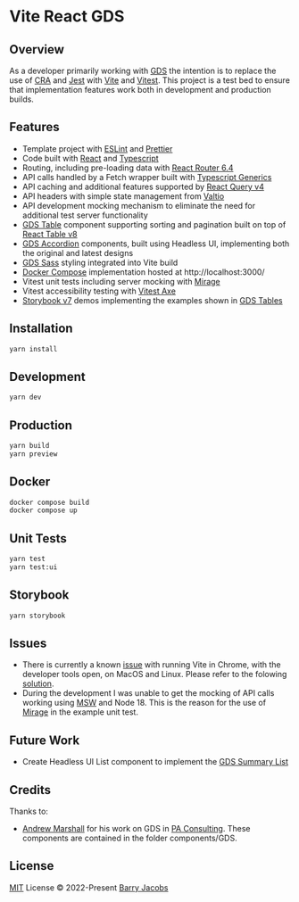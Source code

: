 # Vite React GDS

## Overview

As a developer primarily working with [GDS](https://design-system.service.gov.uk/) the intention is to replace the use of [CRA](https://reactjs.org/docs/create-a-new-react-app.html) and [Jest](https://jestjs.io/) with [Vite](https://vitejs.dev/) and [Vitest](https://vitest.dev/). This project is a test bed to ensure that implementation features work both in development and production builds.

## Features

- Template project with [ESLint](https://eslint.org/) and [Prettier](https://prettier.io/)
- Code built with [React](https://reactjs.org/) and [Typescript](https://www.typescriptlang.org/)
- Routing, including pre-loading data with [React Router 6.4](https://reactrouter.com/en/main)
- API calls handled by a Fetch wrapper built with [Typescript Generics](https://www.typescriptlang.org/docs/handbook/2/generics.html)
- API caching and additional features supported by [React Query v4](https://tanstack.com/query/v4/)
- API headers with simple state management from [Valtio](https://github.com/pmndrs/valtio)
- API development mocking mechanism to eliminate the need for additional test server functionality
- [GDS Table](https://design-system.service.gov.uk/components/table/) component supporting sorting and pagination built on top of [React Table v8](https://tanstack.com/table/v8/)
- [GDS Accordion](https://design-system.service.gov.uk/components/accordion/) components, built using Headless UI, implementing both the original and latest designs
- [GDS Sass](https://frontend.design-system.service.gov.uk/sass-api-reference/) styling integrated into Vite build
- [Docker Compose](https://docs.docker.com/compose/gettingstarted/) implementation hosted at http://localhost:3000/
- Vitest unit tests including server mocking with [Mirage](https://miragejs.com/)
- Vitest accessibility testing with [Vitest Axe](https://github.com/chaance/vitest-axe)
- [Storybook v7](https://storybook.js.org/docs/7.0/react/get-started/introduction) demos implementing the examples shown in [GDS Tables](https://design-system.service.gov.uk/components/table/)

## Installation

```bash
yarn install
```

## Development

```bash
yarn dev
```

## Production

```bash
yarn build
yarn preview
```

## Docker

```bash
docker compose build
docker compose up
```

## Unit Tests

```bash
yarn test
yarn test:ui
```

## Storybook

```bash
yarn storybook
```

## Issues

- There is currently a known [issue](https://github.com/vitejs/vite/issues/5310) with running Vite in Chrome, with the developer tools open, on MacOS and Linux. Please refer to the folowing [solution](https://wilsonmar.github.io/maximum-limits/).
- During the development I was unable to get the mocking of API calls working using [MSW](https://mswjs.io/) and Node 18. This is the reason for the use of [Mirage](https://miragejs.com/) in the example unit test.

## Future Work

- Create Headless UI List component to implement the [GDS Summary List](https://design-system.service.gov.uk/components/summary-list/)

## Credits

Thanks to:

- [Andrew Marshall](https://www.linkedin.com/in/andrew-marshall-210966/) for his work on GDS in [PA Consulting](https://www.paconsulting.com/). These components are contained in the folder components/GDS.

## License

[MIT](./LICENSE) License © 2022-Present [Barry Jacobs](https://github.com/barryjacobs)
